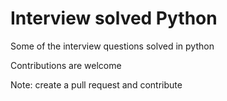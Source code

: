 # Interview solved Python

Some of the interview questions solved in python

Contributions are welcome

Note: create a pull request and contribute
